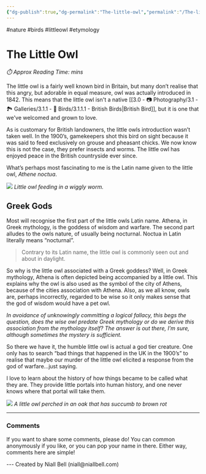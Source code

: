 ```yaml
---
{"dg-publish":true,"dg-permalink":"The-little-owl","permalink":"/The-little-owl/","title":"Etymology: The Little Owl","hide":true,"tags":["Nature","Birds"],"noteIcon":null,"created":"2024-04-10T02:48:08.000+03:00","updated":"2024-05-13T00:01:05.661+03:00"}
---
```


#nature #birds #littleowl #etymology 
# The Little Owl
<p id="reading-time" style="font-style: italic;">⏱️ Approx Reading Time:  <span id="inserted-text"></span> mins</p>

The little owl is a fairly well known bird in Britain, but many don’t realise that this angry, but adorable in equal measure, owl was actually introduced in 1842. This means that the little owl isn't a native [[3.0 - 📷 Photography/3.1 - 🏞️ Galleries/3.1.1 - 🦅 Birds/3.1.1.1 - British Birds\|British Bird]], but it is one that we've welcomed and grown to love.

As is customary for British landowners, the little owls introduction wasn’t taken well. In the 1900’s,  gamekeepers shot this bird on sight because it was said to feed exclusively on grouse and pheasant chicks. We now know this is not the case, they prefer insects and worms. The little owl has enjoyed peace in the British countryside ever since.

What’s perhaps most fascinating to me is the Latin name given to the little owl, *Athene noctua*. 

![](https://i.imgur.com/GXrCiko.jpeg)
*Little owl feeding in a wiggly worm.*
## Greek Gods

Most will recognise the first part of the little owls Latin name. Athena, in Greek mythology, is the goddess of wisdom and warfare. The second part alludes to the owls nature, of usually being nocturnal. Noctua in Latin literally means “nocturnal”.

> Contrary to its Latin name, the little owl is commonly seen out and about in daylight. 

So why is the little owl associated with a Greek goddess? Well, in Greek mythology, Athena is often depicted being accompanied by a little owl. This explains why the owl is also used as the symbol of the city of Athens, because of the cities association with Athena. Also, as we all know, owls are, perhaps incorrectly, regarded to be wise so it only makes sense that the god of wisdom would have a pet owl.

*In avoidance of unknowingly committing a logical fallacy, this begs the question, does the wise owl predate Greek mythology or do we derive this association from the mythology itself? The answer is out there, I’m sure, although sometimes the mystery is sufficient.* 

So there we have it, the humble little owl is actual a god tier creature. One only has to search “bad things that happened in the UK in the 1900’s” to realise that maybe our murder of the little owl elicited a response from the god of warfare…just saying.

I love to learn about the history of how things became to be called what they are. They provide little portals into human history, and one never knows where that portal will take them.

![](https://i.imgur.com/ZfR4CBC.jpeg)
*A little owl perched in an oak that has succumb to brown rot*

---
### Comments

If you want to share some comments, please do! You can common anonymously if you like, or you can pop your name in there. Either way, comments here are simple!


<div id="waline"></div>
<script type="module">
	import { init } from 'https://unpkg.com/@waline/client@v3/dist/waline.js';
	init({
	  el: '#waline',
	  serverURL: 'https://niallscavecomments.vercel.app/',
	  lang: 'en',
	});
</script>
---
Created by Niall Bell (niall@niallbell.com)